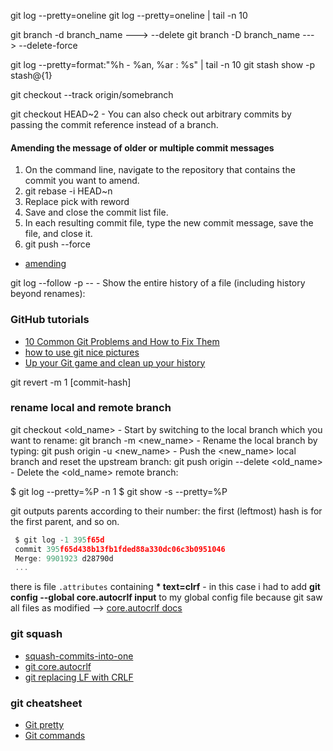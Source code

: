 git log --pretty=oneline
git log --pretty=oneline | tail -n 10

git branch -d branch_name ---> --delete
git branch -D branch_name ---> --delete-force

git log --pretty=format:"%h - %an, %ar : %s" | tail -n 10
git stash show -p stash@{1}

git checkout --track origin/somebranch

git checkout HEAD~2 - You can also check out arbitrary commits by passing the commit reference instead of a branch.

#### Amending the message of older or multiple commit messages

1. On the command line, navigate to the repository that contains the commit you want to amend.
2. git rebase -i HEAD~n
3. Replace pick with reword
4. Save and close the commit list file.
5. In each resulting commit file, type the new commit message, save the file, and close it.
6. git push --force

- [amending](https://help.github.com/en/articles/changing-a-commit-message)

git log --follow -p -- <file> - Show the entire history of a file (including history beyond renames):

### GitHub tutorials

- [10 Common Git Problems and How to Fix Them](https://citizen428.net/10-common-git-problems-and-how-to-fix-them-e8d809299f08)
- [how to use git nice pictures](https://rachelcarmena.github.io/2018/12/12/how-to-teach-git.html)
- [Up your Git game and clean up your history](https://dev.to/christopherkade/up-your-git-game-and-clean-up-your-history-4j3j)

git revert -m 1 [commit-hash]

### rename local and remote branch

git checkout <old_name> - Start by switching to the local branch which you want to rename:
git branch -m <new_name> - Rename the local branch by typing:
git push origin -u <new_name> - Push the <new_name> local branch and reset the upstream branch:
git push origin --delete <old_name> - Delete the <old_name> remote branch:

$ git log --pretty=%P -n 1 <commit>
$ git show -s --pretty=%P <commit>

git outputs parents according to their number: the first (leftmost) hash is for the first parent, and so on.

```js
 $ git log -1 395f65d
 commit 395f65d438b13fb1fded88a330dc06c3b0951046
 Merge: 9901923 d28790d
 ...
```

there is file `.attributes` containing **\* text=clrf** - in this case i had to add **git config --global core.autocrlf input** to my global config file because git saw all files as modified --> [core.autocrlf docs](https://adaptivepatchwork.com/2012/03/01/mind-the-end-of-your-line/)

### git squash

- [squash-commits-into-one](https://www.internalpointers.com/post/squash-commits-into-one-git)
- [git core.autocrlf](https://stackoverflow.com/questions/3206843/how-line-ending-conversions-work-with-git-core-autocrlf-between-different-operat)
- [git replacing LF with CRLF](https://stackoverflow.com/questions/1967370/git-replacing-lf-with-crlf)

### git cheatsheet
- [Git pretty](http://justinhileman.info/article/git-pretty/)
- [Git commands](https://overapi.com/git)